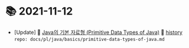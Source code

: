 # 📚 2021-11-12
- [Update] 📙 [Java의 기본 자료형 (Primitive Data Types of Java)](https://til.qriositylog.com/featured/pl/java/basics/primitive-data-types-of-java) 📜 [history](https://github.com/Queue-ri/TIL/commits/main/.github/workflows/docs/pl/java/basics/primitive-data-types-of-java.md?since=2021-11-12T00:00:00Z&until=2021-11-12T23:59:59Z) `repo: docs/pl/java/basics/primitive-data-types-of-java.md`
